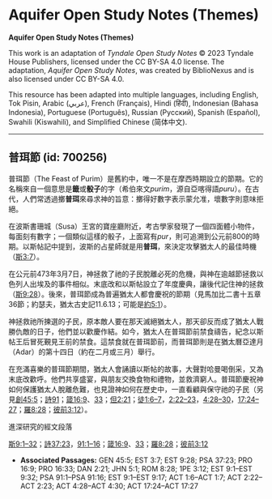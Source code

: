 # Aquifer Open Study Notes (Themes)

**Aquifer Open Study Notes (Themes)**

This work is an adaptation of *Tyndale Open Study Notes* © 2023 Tyndale House Publishers, licensed under the CC BY\-SA 4\.0 license. The adaptation, *Aquifer Open Study Notes*, was created by BiblioNexus and is also licensed under CC BY\-SA 4\.0\.

This resource has been adapted into multiple languages, including English, Tok Pisin, Arabic (عربي), French (Français), Hindi (हिंदी), Indonesian (Bahasa Indonesia), Portuguese (Português), Russian (Русский), Spanish (Español), Swahili (Kiswahili), and Simplified Chinese (简体中文).



--------------------------------

## 普珥節 (id: 700256)

普珥節（The Feast of Purim）是舊約中，唯一不是在摩西時期設立的節期。它的名稱來自一個意思是**籤**或**骰子**的字（希伯來文*purim*，源自亞喀得語*puru*）。在古代，人們常透過擲**普珥**來尋求神的旨意：擲得好數字表示蒙允准，壞數字則意味拒絕。

在波斯書珊城（Susa）王宮的寶座廳附近，考古學家發現了一個四面體小物件，每面刻有數字；一個類似這樣的骰子，上面寫有*pur*，則可追溯到公元前800的時期。以斯帖記中提到，波斯的占星師就是用**普珥**，來決定攻擊猶太人的最佳時機（[斯3:7](https://ref.ly/Esth3:7)）。

在公元前473年3月7日，神拯救了祂的子民脫離必死的危機，與神在逾越節拯救以色列人出埃及的事件相似。末底改和以斯帖設立了年度慶典，讓後代記住神的拯救（[斯9:28](https://ref.ly/Esth9:28)）。後來，普珥節成為普遍猶太人都會慶祝的節期（見馬加比二書十五章36節；約瑟夫，猶太古史記11\.6\.13；可能是[約5:1](https://ref.ly/John5:1)）。

神拯救祂所揀選的子民，原本敵人要在那天滅絕猶太人，那天卻反而成了猶太人戰勝仇敵的日子，他們並以歡慶作結。如今，猶太人在普珥節前禁食禱告，紀念以斯帖王后冒死覲見王前的禁食。這禁食就在普珥節前，而普珥節則是在猶太曆亞達月（Adar）的第十四日（約在二月或三月）舉行。

在充滿喜樂的普珥節期間，猶太人會誦讀以斯帖的故事，大聲對哈曼喝倒采，又為末底改歡呼。他們共享盛宴，與朋友交換食物和禮物，並救濟窮人。普珥節慶祝神如何保護猶太人脫離危難，也見證神如何在歷史中，一直看顧與保守祂的子民（另見[創45:5](https://ref.ly/Gen45:5)；[詩91](https://ref.ly/Ps91:1-Ps91:16)；[箴16:9](https://ref.ly/Prov16:9)、[33](https://ref.ly/Prov16:33)；[但2:21](https://ref.ly/Dan2:21)；[徒1:6–7](https://ref.ly/Acts1:6-Acts1:7)，[2:22–23](https://ref.ly/Acts2:22-Acts2:23)，[4:28–30](https://ref.ly/Acts4:28-Acts4:30)，[17:24–27](https://ref.ly/Acts17:24-Acts17:27)；[羅8:28](https://ref.ly/Rom8:28)；[彼前3:12](https://ref.ly/1Pet3:12)）。

進深研究的經文段落

[斯9:1–32](https://ref.ly/Esth9:1-Esth9:32)；[詩37:23](https://ref.ly/Ps37:23)，[91:1–16](https://ref.ly/Ps91:1-Ps91:16)；[箴16:9](https://ref.ly/Prov16:9)、[33](https://ref.ly/Prov16:33)；[羅8:28](https://ref.ly/Rom8:28)；[彼前3:12](https://ref.ly/1Pet3:12)

* **Associated Passages:** GEN 45:5; EST 3:7; EST 9:28; PSA 37:23; PRO 16:9; PRO 16:33; DAN 2:21; JHN 5:1; ROM 8:28; 1PE 3:12; EST 9:1–EST 9:32; PSA 91:1–PSA 91:16; EST 9:1–EST 9:17; ACT 1:6–ACT 1:7; ACT 2:22–ACT 2:23; ACT 4:28–ACT 4:30; ACT 17:24–ACT 17:27

